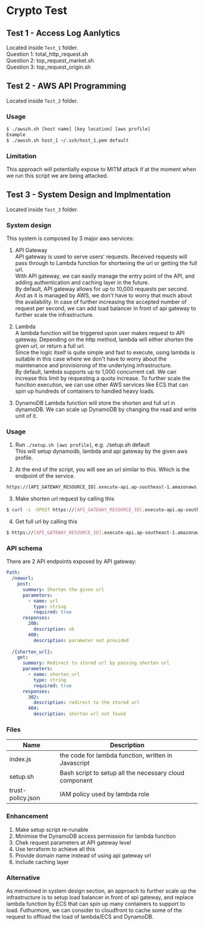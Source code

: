 # Crypto Test 
## Test 1 - Access Log Aanlytics 
Located inside `Test_1` folder.  
Question 1: total_http_request.sh  
Question 2: top_request_market.sh  
Question 3: top_request_origin.sh  

## Test 2 - AWS API Programming 
Located inside `Test_2` folder.  

### Usage
```bash
$ ./awssh.sh [host name] [key location] [aws profile]
Example
$ ./awssh.sh host_1 ~/.ssh/host_1.pem default
```

### Limitation
This approach will potentially expose to MITM attack if at the moment when we run this script we are being attacked. 

## Test 3 - System Design and Implmentation 
Located inside `Test_3` folder.   

### System design 
This system is composed by 3 major aws services:  

1. API Gateway  
API gateway is used to serve users' requests. Received requests will pass through to Lambda function for shortening the url or getting the full url.   
With API gateway, we can easily manage the entry point of the API, and adding authentication and caching layer in the future.   
By default, API gateway allows for up to 10,000 requests per second. And as it is managed by AWS, we don't have to worry that much about the availability. In case of further increasing the accepted number of request per second, we can add load balancer in front of api gateway to further scale the infrastructure. 

2. Lambda  
A lambda function will be triggered upon user makes request to API gateway. Depending on the http method, lambda will either shorten the given url, or return a full url.  
Since the logic itself is quite simple and fast to execute, using lambda is suitable in this case where we don't have to worry about the maintenance and provisioning of the underlying infrastructure.  
By default, lambda supports up to 1,000 concurrent call. We can increase this limit by requesting a quota increase. To further scale the function execution, we can use other AWS services like ECS that can spin up hundreds of containers to handled heavy loads.

3. DynamoDB
Lambda function will store the shorten and full url in dynamoDB. 
We can scale up DynamoDB by changing the read and write unit of it. 

### Usage
1. Run `./setup.sh [aws profile]`, e.g. ./setup.sh default  
This will setup dynamodb, lambda and api gateway by the given aws profile. 


2. At the end of the script, you will see an url similar to this. Which is the endpoint of the service.
```bash
https://[API_GATEWAY_RESOURCE_ID].execute-api.ap-southeast-1.amazonaws.com/prod/newurl
```

3. Make shorten url request by calling this
```bash
$ curl -i -XPOST https://[API_GATEWAY_RESOURCE_ID].execute-api.ap-southeast-1.amazonaws.com/prod/newurl -d '{"url":"https://google.com"}'
```

4. Get full url by calling this
```bash
$ https://[API_GATEWAY_RESOURCE_ID].execute-api.ap-southeast-1.amazonaws.com/prod/[SHORTEN_URL]
```

### API schema
There are 2 API endpoints exposed by API gateway:  
```yaml
Path:  
  /newurl:  
    post:  
      summary: Shorten the given url
      parameters: 
        - name: url
          type: string
          required: true
      responses:
        200:
          description: ok
        400:
          description: parameter not provided
    
  /{shorten_url}:
    get:
      summary: Redirect to stored url by passing shorten url
      parameters:
        - name: shorten_url
          type: string
          required: true
      responses:
        302:
          description: redirect to the stored url
        404:
          description: shorten url not found
```

### Files
| Name      | Description |  
| --------- | ----------- |  
| index.js  | the code for lambda function, written in Javascript |
| setup.sh  | Bash script to setup all the necessary cloud component |
| trust-policy.json | IAM policy used by lambda role |

### Enhancement
1. Make setup script re-runable 
2. Minimise the DynamoDB access permission for lambda function
3. Chek request parameters at API gateway level
4. Use terraform to achieve all this
6. Provide domain name instead of using api gateway url
7. Include caching layer

### Alternative
As mentioned in system design section, an approach to further scale up the infrastructure is to setup load balancer in front of api gateway, and replace lambda function by ECS that can spin up many containers to support to load. Futhurmore, we can consider to cloudfront to cache some of the request to offload the load of lambda/ECS and DynamoDB. 